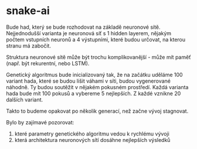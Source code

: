 # snake-ai


Bude had, který se bude rozhodovat na základě neuronové sítě. Nejjednodušší varianta je neuronová síť s 1 hidden layerem, nějakým počtem vstupních neuronů a 4 výstupními, které budou určovat, na kterou stranu má zabočit.

Struktura neuronové sítě může být trochu komplikovanější - může mít paměť (např. být rekurentní, nebo LSTM).

Genetický algoritmus bude inicializovaný tak, že na začátku uděláme 100 variant hada, které se budou lišit váhami v síti, budou vygenerované náhodně. Ty budou soutěžit v nějakém pokusném prostředí. Každá varianta hada bude mít 100 pokusů a vybereme 5 nejlepších. Z každé vznikne 20 dalších variant.

Takto to budeme opakovat po několik generací, než začne vývoj stagnovat.

Bylo by zajímavé pozorovat:

1. které parametry genetického algoritmu vedou k rychlému vývoji
2. která architektura neuronových sítí dosáhne nejlepších výsledků
